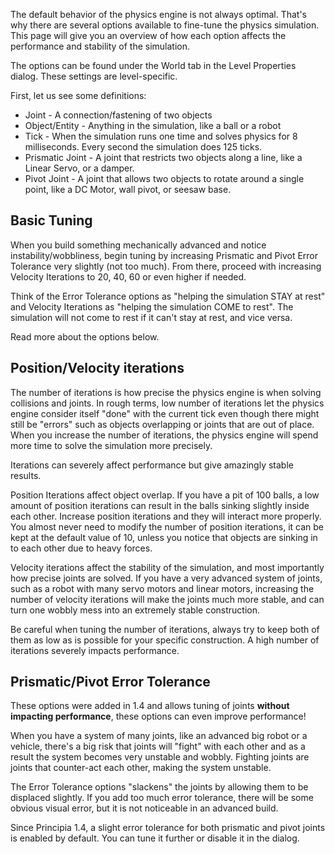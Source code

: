 The default behavior of the physics engine is not always optimal. That's why there are several options available to fine-tune the physics simulation. This page will give you an overview of how each option affects the performance and stability of the simulation.

The options can be found under the World tab in the Level Properties dialog. These settings are level-specific.

First, let us see some definitions:
* Joint - A connection/fastening of two objects
* Object/Entity - Anything in the simulation, like a ball or a robot
* Tick - When the simulation runs one time and solves physics for 8 milliseconds. Every second the simulation does 125 ticks.
* Prismatic Joint - A joint that restricts two objects along a line, like a Linear Servo, or a damper.
* Pivot Joint - A joint that allows two objects to rotate around a single point, like a DC Motor, wall pivot, or seesaw base.

## Basic Tuning
When you build something mechanically advanced and notice instability/wobbliness, begin tuning by increasing Prismatic and Pivot Error Tolerance very slightly (not too much). From there, proceed with increasing Velocity Iterations to 20, 40, 60 or even higher if needed.

Think of the Error Tolerance options as "helping the simulation STAY at rest" and Velocity Iterations as "helping the simulation COME to rest". The simulation will not come to rest if it can't stay at rest, and vice versa.

Read more about the options below.

## Position/Velocity iterations
The number of iterations is how precise the physics engine is when solving collisions and joints. In rough terms, low number of iterations let the physics engine consider itself "done" with the current tick even though there might still be "errors" such as objects overlapping or joints that are out of place. When you increase the number of iterations, the physics engine will spend more time to solve the simulation more precisely.

Iterations can severely affect performance but give amazingly stable results.

Position Iterations affect object overlap. If you have a pit of 100 balls, a low amount of position iterations can result in the balls sinking slightly inside each other. Increase position iterations and they will interact more properly. You almost never need to modify the number of position iterations, it can be kept at the default value of 10, unless you notice that objects are sinking in to each other due to heavy forces.

Velocity iterations affect the stability of the simulation, and most importantly how precise joints are solved. If you have a very advanced system of joints, such as a robot with many servo motors and linear motors, increasing the number of velocity iterations will make the joints much more stable, and can turn one wobbly mess into an extremely stable construction.

Be careful when tuning the number of iterations, always try to keep both of them as low as is possible for your specific construction. A high number of iterations severely impacts performance.

## Prismatic/Pivot Error Tolerance
These options were added in 1.4 and allows tuning of joints **without impacting performance**, these options can even improve performance!

When you have a system of many joints, like an advanced big robot or a vehicle, there's a big risk that joints will "fight" with each other and as a result the system becomes very unstable and wobbly. Fighting joints are joints that counter-act each other, making the system unstable.

The Error Tolerance options "slackens" the joints by allowing them to be displaced slightly. If you add too much error tolerance, there will be some obvious visual error, but it is not noticeable in an advanced build.

Since Principia 1.4, a slight error tolerance for both prismatic and pivot joints is enabled by default. You can tune it further or disable it in the dialog.